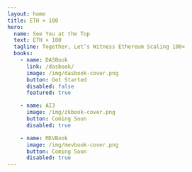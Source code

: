 ```yaml
---
layout: home
title: ETH × 100
hero:
  name: See You at the Top
  text: ETH × 100
  tagline: Together, Let’s Witness Ethereum Scaling 100×
  books:
    - name: DASBook
      link: /dasbook/
      image: /img/dasbook-cover.png
      button: Get Started
      disabled: false
      featured: true

    - name: AI3
      image: /img/zkbook-cover.png
      button: Coming Soon
      disabled: true

    - name: MEVBook
      image: /img/mevbook-cover.png
      button: Coming Soon
      disabled: true
---
```

